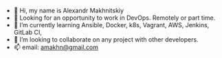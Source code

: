 - 👋 Hi, my name is Alexandr Makhnitskiy
- 👀 Looking for an opportunity to work in DevOps. Remotely or part time.
- 🌱 I’m currently learning Ansible, Docker, k8s, Vagrant, AWS, Jenkins, GitLab CI,
- 💞️ I’m looking to collaborate on any project with other developers.
- 📫 email: amakhn@gmail.com

<!---
amakhn/amakhn is a ✨ special ✨ repository because its `README.md` (this file) appears on your GitHub profile.
You can click the Preview link to take a look at your changes.
--->
